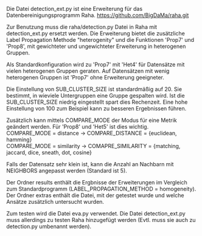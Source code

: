 Die Datei detection_ext.py ist eine Erweiterung für das Datenbereinigungsprogramm Raha.
https://github.com/BigDaMa/raha.git

Zur Benutzung muss die raha/detection.py Datei in Raha mit detection_ext.py ersetzt werden.
Die Erweiterung bietet die zusätzliche Label Propagation Methode "heterogenity" und
die Funktionen 'Prop7' und 'Prop8', mit gewichteter und ungewichteter Erweiterung in heterogenen Gruppen.

Als Standardkonfiguration wird zu 'Prop7' mit 'Het4' für Datensätze mit vielen heterogenen Gruppen geraten.
Auf Datensätzen mit wenig heterogenen Gruppen ist 'Prop7' ohne Erweiterung geeigneter.

Die Einstellung von SUB_CLUSTER_SIZE ist standardmäßig auf 20. Sie bestimmt, in wieviele Untergruppen eine Gruppe gespalten wird.
Ist die SUB_CLUSTER_SIZE niedrig eingestellt spart dies Rechenzeit. Eine hohe Einstellung von 100 zum Beispiel kann zu besseren Ergebnissen führen.

Zusätzlich kann mittels COMPARE_MODE der Modus für eine Metrik geändert werden. Für 'Prop8' und 'Het5' ist dies wichtig.<br/>
COMPARE_MODE = distance -> COMPARE_DISTANCE = {euclidean, hamming}<br/>
COMPARE_MODE = similarity -> COMAPRE_SIMILARITY = {matching, jaccard, dice, sneath, dot, cosine}

Falls der Datensatz sehr klein ist, kann die Anzahl an Nachbarn mit NEIGHBORS angepasst werden (Standard ist 5).

Der Ordner results enthält die Ergbnisse der Erweiterungen im Vergleich zum Standardprogramm (LABEL_PROPAGATION_METHOD = homogeneity).
Der Ordner extras enthält die Datei, mit der getestet wurde und welche Ansätze zusätzlich untersucht wurden.

Zum testen wird die Datei eva.py verwendet. Die Datei detection_ext.py muss allerdings zu testen Raha hinzugefügt werden
(Evtl. muss sie auch zu detection.py umbenannt werden).
